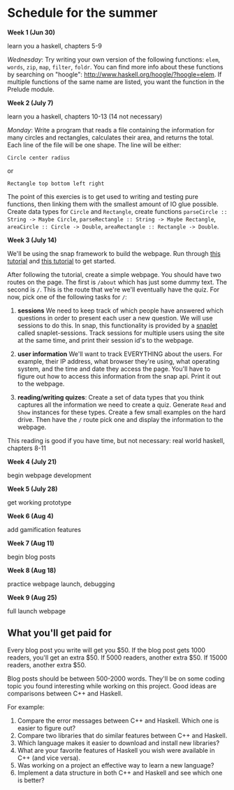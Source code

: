 # Schedule for the summer

**Week 1 (Jun 30)**

learn you a haskell, chapters 5-9

*Wednesday*: Try writing your own version of the following functions: `elem`, `words`, `zip`, `map`, `filter`, `foldr`.  You can find more info about these functions by searching on "hoogle": http://www.haskell.org/hoogle/?hoogle=elem.  If multiple functions of the same name are listed, you want the function in the Prelude module.

**Week 2 (July 7)**

learn you a haskell, chapters 10-13 (14 not necessary)

*Monday*:  Write a program that reads a file containing the information for many circles and rectangles, calculates their area, and returns the total.  Each line of the file will be one shape.  The line will be either:

```
Circle center radius
```

or

```
Rectangle top bottom left right
```

The point of this exercies is to get used to writing and testing pure functions, then linking them with the smallest amount of IO glue possible.  Create data types for `Circle` and `Rectangle`, create functions `parseCircle :: String -> Maybe Circle`, `parseRectangle :: String -> Maybe Rectangle`, `areaCircle :: Circle -> Double`, `areaRectangle :: Rectangle -> Double`.

**Week 3 (July 14)**

We'll be using the snap framework to build the webpage.  Run through [this tutorial](http://snapframework.com/docs/quickstart) and [this tutorial](http://snapframework.com/docs/tutorials/snap-api) to get started.

After following the tutorial, create a simple webpage.  You should have two routes on the page.  The first is `/about` which has just some dummy text.  The second is `/`.  This is the route that we're we'll eventually have the quiz.  For now, pick one of the following tasks for `/`:

1. **sessions** We need to keep track of which people have answered which questions in order to present each user a new question.  We will use sessions to do this.  In snap, this functionality is provided by a [snaplet](http://snapframework.com/snaplets) called snaplet-sessions.  Track sessions for multiple users using the site at the same time, and print their session id's to the webpage.

2. **user information** We'll want to track EVERYTHING about the users.  For example, their IP address, what browser they're using, what operating system, and the time and date they access the page.  You'll have to figure out how to access this information from the snap api.  Print it out to the webpage.

3. **reading/writing quizes**:  Create a set of data types that you think captures all the information we need to create a quiz.  Generate `Read` and `Show` instances for these types.  Create a few small examples on the hard drive.  Then have the `/` route pick one and display the information to the webpage.

This reading is good if you have time, but not necessary: real world haskell, chapters 8-11

**Week 4 (July 21)**

begin webpage development

**Week 5 (July 28)**

get working prototype

**Week 6 (Aug 4)**

add gamification features

**Week 7 (Aug 11)**

begin blog posts

**Week 8 (Aug 18)**

practice webpage launch, debugging

**Week 9 (Aug 25)**

full launch webpage

## What you'll get paid for

Every blog post you write will get you $50.  If the blog post gets 1000 readers, you'll get an extra $50.  If 5000 readers, another extra $50.  If 15000 readers, another extra $50.

Blog posts should be between 500-2000 words.  They'll be on some coding topic you found interesting while working on this project.  Good ideas are comparisons between C++ and Haskell.

For example:

1.  Compare the error messages between C++ and Haskell.   Which one is easier to figure out?
2.  Compare two libraries that do similar features between C++ and Haskell.
3.  Which language makes it easier to download and install new libraries?
4.  What are your favorite features of Haskell you wish were available in C++ (and vice versa).
5.  Was working on a project an effective way to learn a new language?
6.  Implement a data structure in both C++ and Haskell and see which one is better?
